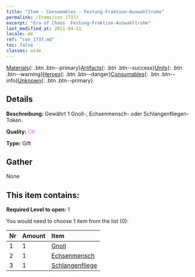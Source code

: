 ```yaml
---
title: "Item - Consumables - Festung-​Fraktion-​Auswahltruhe"
permalink: /Items/con_1737/
excerpt: "Era of Chaos  Festung-​Fraktion-​Auswahltruhe"
last_modified_at: 2021-04-11
locale: de
ref: "con_1737.md"
toc: false
classes: wide
---
```

 [Materials](/de/Items/){: .btn .btn--primary}[Artifacts](/de/Items/Artifacts/){: .btn .btn--success}[Units](/de/Items/Units/){: .btn .btn--warning}[Heroes](/de/Items/Heroes/){: .btn .btn--danger}[Consumables](/de/Items/Consumables/){: .btn .btn--info}[Unknown](/de/Items/Unknown/){: .btn .btn--primary}

## Details
 **Beschreibung:** Gewährt 1 Gnoll-, Echsenmensch- oder Schlangenfliegen-Token.

 **Quality:** <span style="color: #DA70D6">OK</span>

 **Type:** Gift

## Gather

  None

## This item contains:

 **Required Level to open:** 1

 You would need to choose 1 item from the list (0):

  | Nr | Amount |     Item    |
  |:---|:-------|:------------|
  | 1 | 1 | [Gnoll](/de/Items/unt_253/) | 
  | 2 | 1 | [Echsenmensch](/de/Items/unt_254/) | 
  | 3 | 1 | [Schlangenfliege](/de/Items/unt_255/) | 
